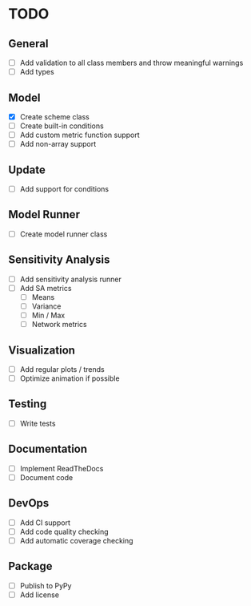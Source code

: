 # TODO

## General
- [ ] Add validation to all class members and throw meaningful warnings
- [ ] Add types

## Model
- [x] Create scheme class
- [ ] Create built-in conditions
- [ ] Add custom metric function support
- [ ] Add non-array support

## Update
- [ ] Add support for conditions

## Model Runner
- [ ] Create model runner class

## Sensitivity Analysis
- [ ] Add sensitivity analysis runner
- [ ] Add SA metrics
  - [ ] Means
  - [ ] Variance
  - [ ] Min / Max
  - [ ] Network metrics

## Visualization
- [ ] Add regular plots / trends
- [ ] Optimize animation if possible

## Testing
- [ ] Write tests

## Documentation
- [ ] Implement ReadTheDocs
- [ ] Document code

## DevOps
- [ ] Add CI support
- [ ] Add code quality checking
- [ ] Add automatic coverage checking

## Package
- [ ] Publish to PyPy
- [ ] Add license
